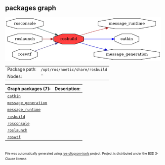 <!--
File was automatically generated using 'ros-diagram-tools' project.
Project is distributed under the BSD 3-Clause license.
-->

## packages graph

[![rosbuild](rosbuild.png "rosbuild")](rosbuild.png)

|     |     |
| --- | --- |
| Package path: | `/opt/ros/noetic/share/rosbuild` |
| Nodes: | `` |


| Graph packages (7): | Description: |
| ------------------- | ------------ |
| [`catkin`](catkin.md) |  |
| [`message_generation`](message_generation.md) |  |
| [`message_runtime`](message_runtime.md) |  |
| [`rosbuild`](rosbuild.md) |  |
| [`rosconsole`](rosconsole.md) |  |
| [`roslaunch`](roslaunch.md) |  |
| [`roswtf`](roswtf.md) |  |


</br>
<font size="1">
File was automatically generated using <a href="https://github.com/anetczuk/ros-diagram-tools"><i>ros-diagram-tools</i></a> project.
Project is distributed under the BSD 3-Clause license.
</font>

